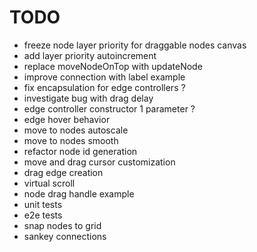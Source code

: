 # TODO

- freeze node layer priority for draggable nodes canvas
- add layer priority autoincrement
- replace moveNodeOnTop with updateNode
- improve connection with label example
- fix encapsulation for edge controllers ?
- investigate bug with drag delay
- edge controller constructor 1 parameter ?
- edge hover behavior
- move to nodes autoscale
- move to nodes smooth
- refactor node id generation
- move and drag cursor customization
- drag edge creation
- virtual scroll
- node drag handle example
- unit tests
- e2e tests
- snap nodes to grid
- sankey connections
